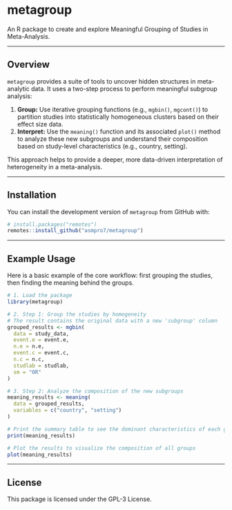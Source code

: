 # metagroup 

An R package to create and explore Meaningful Grouping of Studies in Meta-Analysis.

---

## Overview

`metagroup` provides a suite of tools to uncover hidden structures in meta-analytic data. It uses a two-step process to perform meaningful subgroup analysis:

1.  **Group:** Use iterative grouping functions (e.g., `mgbin()`, `mgcont()`) to partition studies into statistically homogeneous clusters based on their effect size data.
2.  **Interpret:** Use the `meaning()` function and its associated `plot()` method to analyze these new subgroups and understand their composition based on study-level characteristics (e.g., country, setting).

This approach helps to provide a deeper, more data-driven interpretation of heterogeneity in a meta-analysis.

---

## Installation

You can install the development version of `metagroup` from GitHub with:

```r
# install.packages("remotes")
remotes::install_github("asmpro7/metagroup")
```

---

## Example Usage

Here is a basic example of the core workflow: first grouping the studies, then finding the meaning behind the groups.

```r
# 1. Load the package
library(metagroup)

# 2. Step 1: Group the studies by homogeneity
# The result contains the original data with a new 'subgroup' column
grouped_results <- mgbin(
  data = study_data,
  event.e = event.e,
  n.e = n.e,
  event.c = event.c,
  n.c = n.c,
  studlab = studlab,
  sm = "OR"
)

# 3. Step 2: Analyze the composition of the new subgroups
meaning_results <- meaning(
  data = grouped_results,
  variables = c("country", "setting")
)

# Print the summary table to see the dominant characteristics of each group
print(meaning_results)

# Plot the results to visualize the composition of all groups
plot(meaning_results)
```

---

## License

This package is licensed under the GPL-3 License.
```
